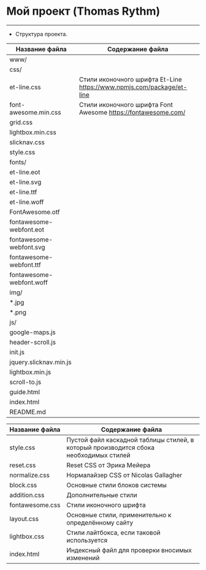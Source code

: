 # Мой проект (Thomas Rythm)
***
* Структура проекта.

Название файла               | Содержание файла
-----------------------------|----------------------
www/                         |
css/                         |
        et-line.css                  | Стили иконочного шрифта Et-Line <https://www.npmjs.com/package/et-line>
        font-awesome.min.css         | Стили иконочного шрифта Font Awesome <https://fontawesome.com/>
        grid.css                     | 
        lightbox.min.css             |
        slicknav.css                 |
        style.css                    |
fonts/                       |
        et-line.eot                  |
        et-line.svg                  |
        et-line.ttf                  |
        et-line.woff                 |
        FontAwesome.otf              |
        fontawesome-webfont.eot      |
        fontawesome-webfont.svg      |
        fontawesome-webfont.ttf      |
        fontawesome-webfont.woff     |
img/                         |
        *.jpg                        |
        *.png                        |
js/                          |
        google-maps.js               |
        header-scroll.js             |
        init.js                      |
        jquery.slicknav.min.js       |
        lightbox.min.js              |
        scroll-to.js                 |
guide.html                   |
index.html                   |
README.md                    |

Название файла  | Содержание файла
----------------|----------------------
style.css       | Пустой файл каскадной таблицы стилей, в который производится сбока необходимых стилей
reset.css       | Reset CSS от Эрика Мейера
normalize.css   | Нормалайзер CSS от Nicolas Gallagher
block.css       | Основные стили блоков системы
addition.css    | Дополнительные стили
fontawesome.css | Стили иконочного шрифта
layout.css      | Основные стили, применительно к определённому сайту
lightbox.css    | Стили лайтбокса, если таковой используется
index.html      | Индексный файл для проверки вносимых изменений